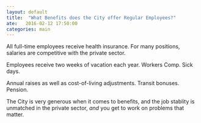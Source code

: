 ```yaml
---
layout: default
title:  "What Benefits does the City offer Regular Employees?"
ate:   2016-02-12 17:50:00
categories: main
---
```

All full-time employees receive health insurance. For many positions, salaries are competitive with the private sector. 

Employees receive two weeks of vacation each year. Workers Comp. Sick days. 

Annual raises as well as cost-of-living adjustments. Transit bonuses. Pension.

The City is very generous when it comes to benefits, and the job stablity is unmatched in the private sector, *and* you get to work on problems that matter. 
